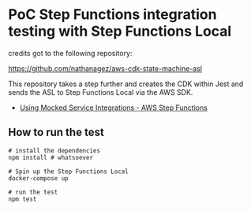 # PoC Step Functions integration testing with Step Functions Local

credits got to the following repository:

https://github.com/nathanagez/aws-cdk-state-machine-asl

This repository takes a step further and creates the CDK within Jest and sends the ASL to Step Functions Local via the AWS SDK.

- [Using Mocked Service Integrations - AWS Step Functions](https://docs.aws.amazon.com/step-functions/latest/dg/sfn-local-test-sm-exec.html)

## How to run the test


```
# install the dependencies
npm install # whatsoever

# Spin up the Step Functions Local
docker-compose up

# run the test
npm test
```

